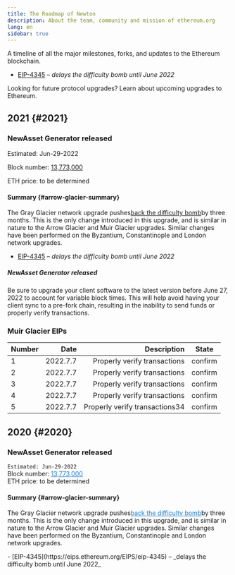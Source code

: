 ```yaml
---
title: The Roadmap of Newton
description: About the team, community and mission of ethereum.org
lang: en
sidebar: true
---
```


A timeline of all the major milestones, forks, and updates to the Ethereum blockchain.

<ExpandableCard title="What are forks?" contentPreview="Changes to the rules of the Ethereum protocol which often include planned technical upgrades." contentList="eeeeeeeeee">

- [EIP-4345](https://eips.ethereum.org/EIPS/eip-4345) – _delays the difficulty bomb until June 2022_

</ExpandableCard>

Looking for future protocol upgrades? Learn about upcoming upgrades to Ethereum.

## 2021 {#2021}

### NewAsset Generator released

<div class="emoji">
<p class="data">Estimated: Jun-29-2022</p>
<p class="money">Block number: <a href="https://etherscan.io/block/13773000">13,773,000</a></p>
<p class="price">ETH price: to be determined</p>
</div>

#### Summary {#arrow-glacier-summary}

The Gray Glacier network upgrade pushes<a class='articles-a' href="https://etherscan.io/block/13773000">back the difficulty bomb</a>by three months. This is the only change introduced in this upgrade, and is similar in nature to the Arrow Glacier and Muir Glacier upgrades. Similar changes have been performed on the Byzantium, Constantinople and London network upgrades.

 <ExpandableCard title="Gray Glacier EIPs" contentPreview="Official improvements included in this upgrade." contentList="eeeeeeeeee">

- [EIP-4345](https://eips.ethereum.org/EIPS/eip-4345) – _delays the difficulty bomb until June 2022_

</ExpandableCard>

##### NewAsset Generator released

Be sure to upgrade your client software to the latest version before June 27, 2022 to account for variable block times. This will help avoid having your client sync to a pre-fork chain, resulting in the inability to send funds or properly verify transactions.

### Muir Glacier EIPs

| Number |     Date |                    Description |  State  |
| :----- | -------: | -----------------------------: | :-----: |
| 1      | 2022.7.7 |   Properly verify transactions | confirm |
| 2      | 2022.7.7 |   Properly verify transactions | confirm |
| 3      | 2022.7.7 |   Properly verify transactions | confirm |
| 4      | 2022.7.7 |   Properly verify transactions | confirm |
| 5      | 2022.7.7 | Properly verify transactions34 | confirm |

## 2020 {#2020}

### NewAsset Generator released

<Emoji />
<code>Estimated: Jun-29-2022</code><br />
<Emoji />Block number: 
<a style='color:#207CD1' href="https://etherscan.io/block/13773000">13,773,000</a><br />
<Emoji/>ETH price: to be determined<br />

#### Summary {#arrow-glacier-summary}

The Gray Glacier network upgrade pushes<a style='color:#207CD1' href="https://etherscan.io/block/13773000">back the difficulty bomb</a>by three months. This is the only change introduced in this upgrade, and is similar in nature to the Arrow Glacier and Muir Glacier upgrades. Similar changes have been performed on the Byzantium, Constantinople and London network upgrades.

 <ExpandableCard title="Gray Glacier EIPs" contentPreview="Official improvements included in this upgrade." contentList="eeeeeeeeee">
</ExpandableCard>
- [EIP-4345](https://eips.ethereum.org/EIPS/eip-4345) – _delays the difficulty bomb until June 2022_
